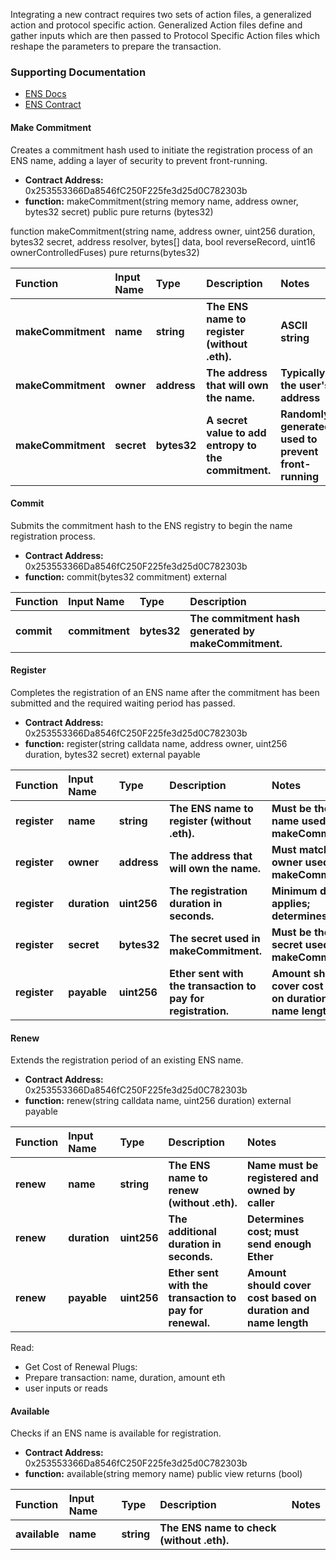 Integrating a new contract requires two sets of action files, a generalized action and protocol specific action. Generalized Action files define and gather inputs which are then passed to Protocol Specific Action files which reshape the parameters to prepare the transaction.

### Supporting Documentation

- [ENS Docs](https://docs.ens.domains/contracts)
- [ENS Contract](https://etherscan.io/address/0x253553366Da8546fC250F225fe3d25d0C782303b#writeContract)

#### Make Commitment

Creates a commitment hash used to initiate the registration process of an ENS name, adding a layer of security to prevent front-running.

- **Contract Address:** 0x253553366Da8546fC250F225fe3d25d0C782303b
- **function:** makeCommitment(string memory name, address owner, bytes32 secret) public pure returns (bytes32)

function makeCommitment(string name, address owner, uint256 duration, bytes32 secret, address resolver, bytes[] data, bool reverseRecord, uint16 ownerControlledFuses) pure returns(bytes32)

| Function           | Input Name | Type        | Description                                          | Notes                                                 |
| :----------------- | :--------- | :---------- | :--------------------------------------------------- | :---------------------------------------------------- |
| **makeCommitment** | **name**   | **string**  | **The ENS name to register (without .eth).**         | **ASCII string**                                      |
| **makeCommitment** | **owner**  | **address** | **The address that will own the name.**              | **Typically the user's address**                      |
| **makeCommitment** | **secret** | **bytes32** | **A secret value to add entropy to the commitment.** | **Randomly generated; used to prevent front-running** |

#### Commit

Submits the commitment hash to the ENS registry to begin the name registration process.

- **Contract Address:** 0x253553366Da8546fC250F225fe3d25d0C782303b
- **function:** commit(bytes32 commitment) external

| Function   | Input Name     | Type        | Description                                          |
| :--------- | :------------- | :---------- | :--------------------------------------------------- |
| **commit** | **commitment** | **bytes32** | **The commitment hash generated by makeCommitment.** |

#### Register

Completes the registration of an ENS name after the commitment has been submitted and the required waiting period has passed.

- **Contract Address:** 0x253553366Da8546fC250F225fe3d25d0C782303b
- **function:** register(string calldata name, address owner, uint256 duration, bytes32 secret) external payable

| Function     | Input Name   | Type        | Description                                                  | Notes                                                          |
| :----------- | :----------- | :---------- | :----------------------------------------------------------- | :------------------------------------------------------------- |
| **register** | **name**     | **string**  | **The ENS name to register (without .eth).**                 | **Must be the same name used in makeCommitment**               |
| **register** | **owner**    | **address** | **The address that will own the name.**                      | **Must match the owner used in makeCommitment**                |
| **register** | **duration** | **uint256** | **The registration duration in seconds.**                    | **Minimum duration applies; determines cost**                  |
| **register** | **secret**   | **bytes32** | **The secret used in makeCommitment.**                       | **Must be the same secret used in makeCommitment**             |
| **register** | **payable**  | **uint256** | **Ether sent with the transaction to pay for registration.** | **Amount should cover cost based on duration and name length** |


#### Renew

Extends the registration period of an existing ENS name.

- **Contract Address:** 0x253553366Da8546fC250F225fe3d25d0C782303b
- **function:** renew(string calldata name, uint256 duration) external payable

| Function  | Input Name   | Type        | Description                                             | Notes                                                          |
| :-------- | :----------- | :---------- | :------------------------------------------------------ | :------------------------------------------------------------- |
| **renew** | **name**     | **string**  | **The ENS name to renew (without .eth).**               | **Name must be registered and owned by caller**                |
| **renew** | **duration** | **uint256** | **The additional duration in seconds.**                 | **Determines cost; must send enough Ether**                    |
| **renew** | **payable**  | **uint256** | **Ether sent with the transaction to pay for renewal.** | **Amount should cover cost based on duration and name length** |

Read: 
- Get Cost of Renewal
Plugs: 
- Prepare transaction: name, duration, amount eth
- user inputs or reads




#### Available

Checks if an ENS name is available for registration.

- **Contract Address:** 0x253553366Da8546fC250F225fe3d25d0C782303b
- **function:** available(string memory name) public view returns (bool)

| Function      | Input Name | Type       | Description                               | Notes |
| :------------ | :--------- | :--------- | :---------------------------------------- | :---- |
| **available** | **name**   | **string** | **The ENS name to check (without .eth).** |       |
